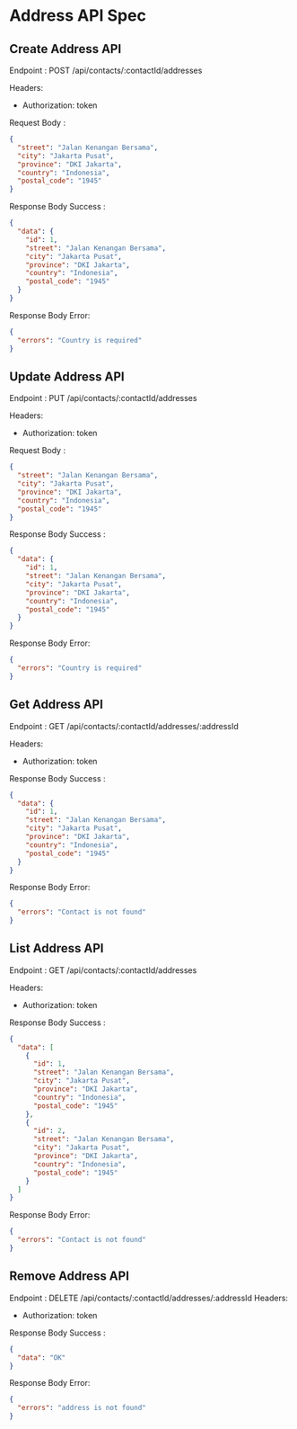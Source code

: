 # Address API Spec

## Create Address API

Endpoint : POST /api/contacts/:contactId/addresses

Headers:

- Authorization: token

Request Body :

```json
{
  "street": "Jalan Kenangan Bersama",
  "city": "Jakarta Pusat",
  "province": "DKI Jakarta",
  "country": "Indonesia",
  "postal_code": "1945"
}
```

Response Body Success :

```json
{
  "data": {
    "id": 1,
    "street": "Jalan Kenangan Bersama",
    "city": "Jakarta Pusat",
    "province": "DKI Jakarta",
    "country": "Indonesia",
    "postal_code": "1945"
  }
}
```

Response Body Error:

```json
{
  "errors": "Country is required"
}
```

## Update Address API

Endpoint : PUT /api/contacts/:contactId/addresses

Headers:

- Authorization: token

Request Body :

```json
{
  "street": "Jalan Kenangan Bersama",
  "city": "Jakarta Pusat",
  "province": "DKI Jakarta",
  "country": "Indonesia",
  "postal_code": "1945"
}
```

Response Body Success :

```json
{
  "data": {
    "id": 1,
    "street": "Jalan Kenangan Bersama",
    "city": "Jakarta Pusat",
    "province": "DKI Jakarta",
    "country": "Indonesia",
    "postal_code": "1945"
  }
}
```

Response Body Error:

```json
{
  "errors": "Country is required"
}
```

## Get Address API

Endpoint : GET /api/contacts/:contactId/addresses/:addressId

Headers:

- Authorization: token

Response Body Success :

```json
{
  "data": {
    "id": 1,
    "street": "Jalan Kenangan Bersama",
    "city": "Jakarta Pusat",
    "province": "DKI Jakarta",
    "country": "Indonesia",
    "postal_code": "1945"
  }
}
```

Response Body Error:

```json
{
  "errors": "Contact is not found"
}
```

## List Address API

Endpoint : GET /api/contacts/:contactId/addresses

Headers:

- Authorization: token

Response Body Success :

```json
{
  "data": [
    {
      "id": 1,
      "street": "Jalan Kenangan Bersama",
      "city": "Jakarta Pusat",
      "province": "DKI Jakarta",
      "country": "Indonesia",
      "postal_code": "1945"
    },
    {
      "id": 2,
      "street": "Jalan Kenangan Bersama",
      "city": "Jakarta Pusat",
      "province": "DKI Jakarta",
      "country": "Indonesia",
      "postal_code": "1945"
    }
  ]
}
```

Response Body Error:

```json
{
  "errors": "Contact is not found"
}
```

## Remove Address API

Endpoint : DELETE /api/contacts/:contactId/addresses/:addressId
Headers:

- Authorization: token

Response Body Success :

```json
{
  "data": "OK"
}
```

Response Body Error:

```json
{
  "errors": "address is not found"
}
```
